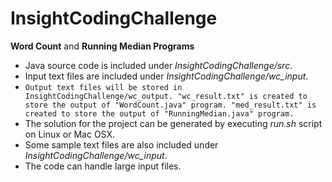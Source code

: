 # InsightCodingChallenge
**Word Count** and **Running Median Programs**

* Java source code is included under *InsightCodingChallenge/src*.
* Input text files are included under *InsightCodingChallenge/wc_input*.
* ```Output text files will be stored in InsightCodingChallenge/wc_output. "wc_result.txt" is created to store the output of "WordCount.java" program. "med_result.txt" is created to store the output of "RunningMedian.java" program.```
* The solution for the project can be generated by executing *run.sh* script on Linux or Mac OSX.
* Some sample text files are also included under *InsightCodingChallenge/wc_input*.
* The code can handle large input files.
